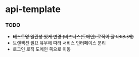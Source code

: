 # api-template

### TODO
- ~~테스트명 일관성 있게 변경 (비즈니스(도메인) 로직이 잘 나타나게)~~
- 트랜잭션 필요 유무에 따라 서비스 인터페이스 분리
- 로그인 로직 도메인 쪽으로 이동